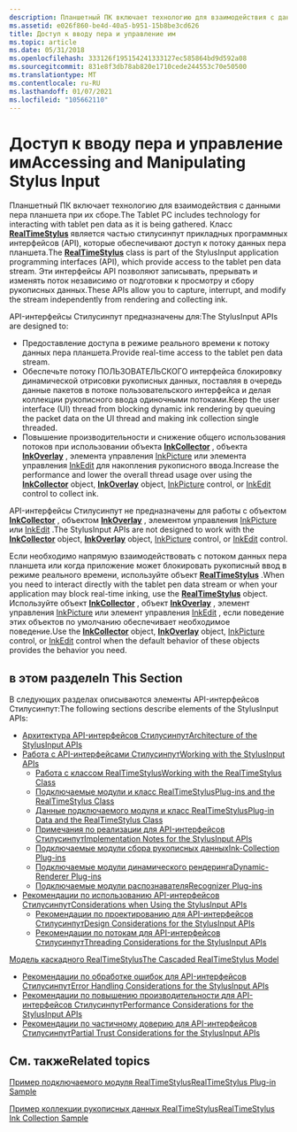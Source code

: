 ```yaml
---
description: Планшетный ПК включает технологию для взаимодействия с данными пера планшета при их сборе.
ms.assetid: e026f860-be4d-40a5-b951-15b8be3cd626
title: Доступ к вводу пера и управление им
ms.topic: article
ms.date: 05/31/2018
ms.openlocfilehash: 333126f195154241333127ec585864bd9d592a08
ms.sourcegitcommit: 831e8f3db78ab820e1710cede244553c70e50500
ms.translationtype: MT
ms.contentlocale: ru-RU
ms.lasthandoff: 01/07/2021
ms.locfileid: "105662110"
---
```

# <a name="accessing-and-manipulating-stylus-input"></a><span data-ttu-id="20c38-103">Доступ к вводу пера и управление им</span><span class="sxs-lookup"><span data-stu-id="20c38-103">Accessing and Manipulating Stylus Input</span></span>

<span data-ttu-id="20c38-104">Планшетный ПК включает технологию для взаимодействия с данными пера планшета при их сборе.</span><span class="sxs-lookup"><span data-stu-id="20c38-104">The Tablet PC includes technology for interacting with tablet pen data as it is being gathered.</span></span> <span data-ttu-id="20c38-105">Класс [**RealTimeStylus**](realtimestylus-class.md) является частью стилусинпут прикладных программных интерфейсов (API), которые обеспечивают доступ к потоку данных пера планшета.</span><span class="sxs-lookup"><span data-stu-id="20c38-105">The [**RealTimeStylus**](realtimestylus-class.md) class is part of the StylusInput application programming interfaces (API), which provide access to the tablet pen data stream.</span></span> <span data-ttu-id="20c38-106">Эти интерфейсы API позволяют записывать, прерывать и изменять поток независимо от подготовки к просмотру и сбору рукописных данных.</span><span class="sxs-lookup"><span data-stu-id="20c38-106">These APIs allow you to capture, interrupt, and modify the stream independently from rendering and collecting ink.</span></span>

<span data-ttu-id="20c38-107">API-интерфейсы Стилусинпут предназначены для:</span><span class="sxs-lookup"><span data-stu-id="20c38-107">The StylusInput APIs are designed to:</span></span>

-   <span data-ttu-id="20c38-108">Предоставление доступа в режиме реального времени к потоку данных пера планшета.</span><span class="sxs-lookup"><span data-stu-id="20c38-108">Provide real-time access to the tablet pen data stream.</span></span>
-   <span data-ttu-id="20c38-109">Обеспечьте потоку ПОЛЬЗОВАТЕЛЬСКОГО интерфейса блокировку динамической отрисовки рукописных данных, поставляя в очередь данные пакетов в потоке пользовательского интерфейса и делая коллекции рукописного ввода одиночными потоками.</span><span class="sxs-lookup"><span data-stu-id="20c38-109">Keep the user interface (UI) thread from blocking dynamic ink rendering by queuing the packet data on the UI thread and making ink collection single threaded.</span></span>
-   <span data-ttu-id="20c38-110">Повышение производительности и снижение общего использования потоков при использовании объекта [**InkCollector**](inkcollector-class.md) , объекта [**InkOverlay**](inkoverlay-class.md) , элемента управления [InkPicture](inkpicture-control-reference.md) или элемента управления [InkEdit](inkedit-control-reference.md) для накопления рукописного ввода.</span><span class="sxs-lookup"><span data-stu-id="20c38-110">Increase the performance and lower the overall thread usage over using the [**InkCollector**](inkcollector-class.md) object, [**InkOverlay**](inkoverlay-class.md) object, [InkPicture](inkpicture-control-reference.md) control, or [InkEdit](inkedit-control-reference.md) control to collect ink.</span></span>

<span data-ttu-id="20c38-111">API-интерфейсы Стилусинпут не предназначены для работы с объектом [**InkCollector**](inkcollector-class.md) , объектом [**InkOverlay**](inkoverlay-class.md) , элементом управления [InkPicture](inkpicture-control-reference.md) или [InkEdit](inkedit-control-reference.md) .</span><span class="sxs-lookup"><span data-stu-id="20c38-111">The StylusInput APIs are not designed to work with the [**InkCollector**](inkcollector-class.md) object, [**InkOverlay**](inkoverlay-class.md) object, [InkPicture](inkpicture-control-reference.md) control, or [InkEdit](inkedit-control-reference.md) control.</span></span>

<span data-ttu-id="20c38-112">Если необходимо напрямую взаимодействовать с потоком данных пера планшета или когда приложение может блокировать рукописный ввод в режиме реального времени, используйте объект [**RealTimeStylus**](realtimestylus-class.md) .</span><span class="sxs-lookup"><span data-stu-id="20c38-112">When you need to interact directly with the tablet pen data stream or when your application may block real-time inking, use the [**RealTimeStylus**](realtimestylus-class.md) object.</span></span> <span data-ttu-id="20c38-113">Используйте объект [**InkCollector**](inkcollector-class.md) , объект [**InkOverlay**](inkoverlay-class.md) , элемент управления [InkPicture](inkpicture-control-reference.md) или элемент управления [InkEdit](inkedit-control-reference.md) , если поведение этих объектов по умолчанию обеспечивает необходимое поведение.</span><span class="sxs-lookup"><span data-stu-id="20c38-113">Use the [**InkCollector**](inkcollector-class.md) object, [**InkOverlay**](inkoverlay-class.md) object, [InkPicture](inkpicture-control-reference.md) control, or [InkEdit](inkedit-control-reference.md) control when the default behavior of these objects provides the behavior you need.</span></span>

## <a name="in-this-section"></a><span data-ttu-id="20c38-114">в этом разделе</span><span class="sxs-lookup"><span data-stu-id="20c38-114">In This Section</span></span>

<span data-ttu-id="20c38-115">В следующих разделах описываются элементы API-интерфейсов Стилусинпут:</span><span class="sxs-lookup"><span data-stu-id="20c38-115">The following sections describe elements of the StylusInput APIs:</span></span>

-   [<span data-ttu-id="20c38-116">Архитектура API-интерфейсов Стилусинпут</span><span class="sxs-lookup"><span data-stu-id="20c38-116">Architecture of the StylusInput APIs</span></span>](architecture-of-the-stylusinput-apis.md)
-   [<span data-ttu-id="20c38-117">Работа с API-интерфейсами Стилусинпут</span><span class="sxs-lookup"><span data-stu-id="20c38-117">Working with the StylusInput APIs</span></span>](working-with-the-stylusinput-apis.md)
    -   [<span data-ttu-id="20c38-118">Работа с классом RealTimeStylus</span><span class="sxs-lookup"><span data-stu-id="20c38-118">Working with the RealTimeStylus Class</span></span>](working-with-the-realtimestylus-class.md)
    -   [<span data-ttu-id="20c38-119">Подключаемые модули и класс RealTimeStylus</span><span class="sxs-lookup"><span data-stu-id="20c38-119">Plug-ins and the RealTimeStylus Class</span></span>](plug-ins-and-the-realtimestylus-class.md)
    -   [<span data-ttu-id="20c38-120">Данные подключаемого модуля и класс RealTimeStylus</span><span class="sxs-lookup"><span data-stu-id="20c38-120">Plug-in Data and the RealTimeStylus Class</span></span>](plug-in-data-and-the-realtimestylus-class.md)
    -   [<span data-ttu-id="20c38-121">Примечания по реализации для API-интерфейсов Стилусинпут</span><span class="sxs-lookup"><span data-stu-id="20c38-121">Implementation Notes for the StylusInput APIs</span></span>](implementation-notes-for-the-stylusinput-apis.md)
    -   [<span data-ttu-id="20c38-122">Подключаемые модули сбора рукописных данных</span><span class="sxs-lookup"><span data-stu-id="20c38-122">Ink-Collection Plug-ins</span></span>](ink-collection-plug-ins.md)
    -   [<span data-ttu-id="20c38-123">Подключаемые модули динамического рендеринга</span><span class="sxs-lookup"><span data-stu-id="20c38-123">Dynamic-Renderer Plug-ins</span></span>](dynamic-renderer-plug-ins.md)
    -   [<span data-ttu-id="20c38-124">Подключаемые модули распознавателя</span><span class="sxs-lookup"><span data-stu-id="20c38-124">Recognizer Plug-ins</span></span>](recognizer-plug-ins.md)
-   [<span data-ttu-id="20c38-125">Рекомендации по использованию API-интерфейсов Стилусинпут</span><span class="sxs-lookup"><span data-stu-id="20c38-125">Considerations when Using the StylusInput APIs</span></span>](considerations-when-using-the-stylusinput-apis.md)
    -   [<span data-ttu-id="20c38-126">Рекомендации по проектированию для API-интерфейсов Стилусинпут</span><span class="sxs-lookup"><span data-stu-id="20c38-126">Design Considerations for the StylusInput APIs</span></span>](design-considerations-for-the-stylusinput-apis.md)
    -   [<span data-ttu-id="20c38-127">Рекомендации по потокам для API-интерфейсов Стилусинпут</span><span class="sxs-lookup"><span data-stu-id="20c38-127">Threading Considerations for the StylusInput APIs</span></span>](threading-considerations-for-the-stylusinput-apis.md)

[<span data-ttu-id="20c38-128">Модель каскадного RealTimeStylus</span><span class="sxs-lookup"><span data-stu-id="20c38-128">The Cascaded RealTimeStylus Model</span></span>](the-cascaded-realtimestylus-model.md)

-   [<span data-ttu-id="20c38-129">Рекомендации по обработке ошибок для API-интерфейсов Стилусинпут</span><span class="sxs-lookup"><span data-stu-id="20c38-129">Error Handling Considerations for the StylusInput APIs</span></span>](error-handling-considerations-for-the-stylusinput-apis.md)
-   [<span data-ttu-id="20c38-130">Рекомендации по повышению производительности для API-интерфейсов Стилусинпут</span><span class="sxs-lookup"><span data-stu-id="20c38-130">Performance Considerations for the StylusInput APIs</span></span>](performance-considerations-for-the-stylusinput-apis.md)
-   [<span data-ttu-id="20c38-131">Рекомендации по частичному доверию для API-интерфейсов Стилусинпут</span><span class="sxs-lookup"><span data-stu-id="20c38-131">Partial Trust Considerations for the StylusInput APIs</span></span>](partial-trust-considerations-for-the-stylusinput-apis.md)

## <a name="related-topics"></a><span data-ttu-id="20c38-132">См. также</span><span class="sxs-lookup"><span data-stu-id="20c38-132">Related topics</span></span>

<dl> <dt>

[<span data-ttu-id="20c38-133">Пример подключаемого модуля RealTimeStylus</span><span class="sxs-lookup"><span data-stu-id="20c38-133">RealTimeStylus Plug-in Sample</span></span>](realtimestylus-plug-in-sample.md)
</dt> <dt>

[<span data-ttu-id="20c38-134">Пример коллекции рукописных данных RealTimeStylus</span><span class="sxs-lookup"><span data-stu-id="20c38-134">RealTimeStylus Ink Collection Sample</span></span>](realtimestylus-ink-collection-sample.md)
</dt> </dl>

 

 



